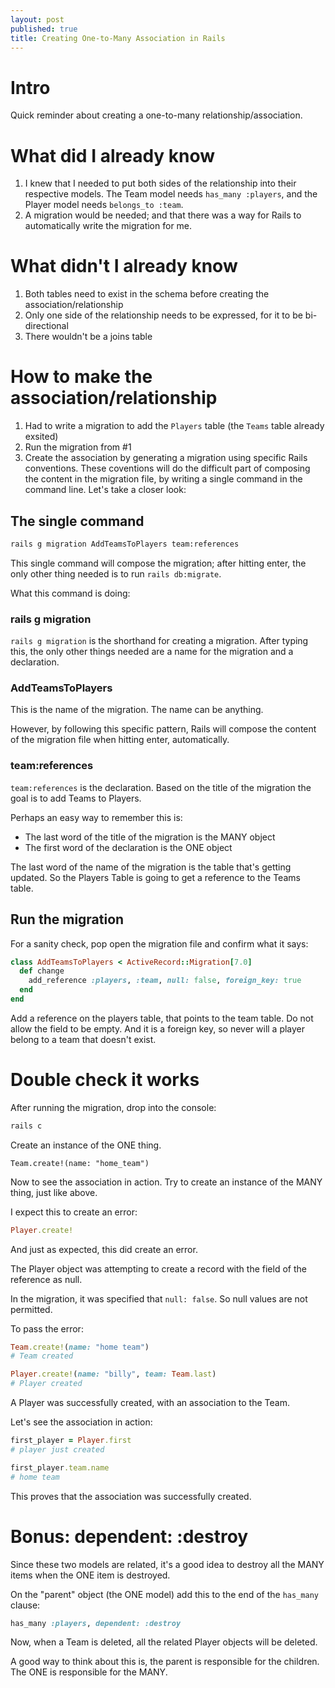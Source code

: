 ```yaml
---
layout: post
published: true
title: Creating One-to-Many Association in Rails
---
```



# Intro

Quick reminder about creating a one-to-many relationship/association.

# What did I already know

1. I knew that I needed to put both sides of the relationship into their respective models. The Team model needs `has_many :players`, and the Player model needs `belongs_to :team`.
2. A migration would be needed; and that there was a way for Rails to automatically write the migration for me.

# What didn't I already know

1. Both tables need to exist in the schema before creating the association/relationship
2. Only one side of the relationship needs to be expressed, for it to be bi-directional
3. There wouldn't be a joins table

# How to make the association/relationship

1. Had to write a migration to add the `Players` table (the `Teams` table already exsited)
2. Run the migration from #1
3. Create the association by generating a migration using specific Rails conventions. These coventions will do the difficult part of composing the content in the migration file, by writing a single command in the command line. Let's take a closer look:

## The single command

```bash
rails g migration AddTeamsToPlayers team:references
```

This single command will compose the migration; after hitting enter, the only other thing needed is to run `rails db:migrate`.

What this command is doing:

### rails g migration

`rails g migration` is the shorthand for creating a migration. After typing this, the only other things needed are a name for the migration and a declaration.

### AddTeamsToPlayers

This is the name of the migration. The name can be anything.

However, by following this specific pattern, Rails will compose the content of the migration file when hitting enter, automatically.

### team:references

`team:references` is the declaration. Based on the title of the migration the goal is to add Teams to Players.

Perhaps an easy way to remember this is:

- The last word of the title of the migration is the MANY object
- The first word of the declaration is the ONE object

The last word of the name of the migration is the table that's getting updated. So the Players Table is going to get a reference to the Teams table.

## Run the migration

For a sanity check, pop open the migration file and confirm what it says:

```ruby
class AddTeamsToPlayers < ActiveRecord::Migration[7.0]
  def change
    add_reference :players, :team, null: false, foreign_key: true
  end
end
```

Add a reference on the players table, that points to the team table. Do not allow the field to be empty. And it is a foreign key, so never will a player belong to a team that doesn't exist.

# Double check it works

After running the migration, drop into the console:

```bash
rails c
```

Create an instance of the ONE thing.

```rails
Team.create!(name: "home_team")
```

Now to see the association in action. Try to create an instance of the MANY thing, just like above.

I expect this to create an error:

```ruby
Player.create!
```

And just as expected, this did create an error.

The Player object was attempting to create a record with the field of the reference as null.

In the migration, it was specified that `null: false`. So null values are not permitted.

To pass the error:

```ruby
Team.create!(name: "home team")
# Team created

Player.create!(name: "billy", team: Team.last)
# Player created
```

A Player was successfully created, with an association to the Team.

Let's see the association in action:

```ruby
first_player = Player.first
# player just created

first_player.team.name
# home team
```

This proves that the association was successfully created.

# Bonus: dependent: :destroy

Since these two models are related, it's a good idea to destroy all the MANY items when the ONE item is destroyed.

On the "parent" object (the ONE model) add this to the end of the `has_many` clause:

```ruby
has_many :players, dependent: :destroy
```

Now, when a Team is deleted, all the related Player objects will be deleted.

A good way to think about this is, the parent is responsible for the children. The ONE is responsible for the MANY.


